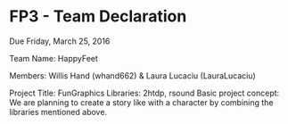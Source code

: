 # FP3 - Team Declaration
Due Friday, March 25, 2016

Team Name: HappyFeet

Members: Willis Hand (whand662) & Laura Lucaciu (LauraLucaciu)

Project Title: FunGraphics
Libraries: 2htdp, rsound
Basic project concept: We are planning to create a story like with a character by combining the libraries mentioned above.
